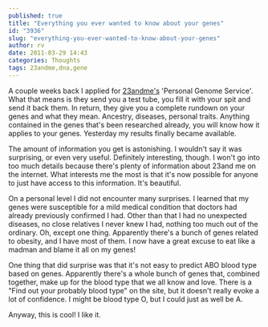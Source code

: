 ```yaml
---
published: true
title: "Everything you ever wanted to know about your genes"
id: "3936"
slug: "everything-you-ever-wanted-to-know-about-your-genes"
author: rv
date: 2011-03-29 14:43
categories: Thoughts
tags: 23andme,dna,gene
---
```

A couple weeks back I applied for <a href="https://www.23andme.com/" target="_blank">23andme's</a> 'Personal Genome Service'. What that means is they send you a test tube, you fill it with your spit and send it back them. In return, they give you a complete rundown on your genes and what they mean. Ancestry, diseases, personal traits. Anything contained in the genes that's been researched already, you will know how it applies to your genes. Yesterday my results finally became available.

The amount of information you get is astonishing. I wouldn't say it was surprising, or even very useful. Definitely interesting, though. I won't go into too much details because there's plenty of information about 23and me on the internet. What interests me the most is that it's now possible for anyone to just have access to this information. It's beautiful.

On a personal level I did not encounter many surprises. I learned that my genes were susceptible for a mild medical condition that doctors had already previously confirmed I had. Other than that I had no unexpected diseases, no close relatives I never knew I had, nothing too much out of the ordinary. Oh, except one thing. Apparently there's a bunch of genes related to obesity, and I have most of them. I now have a great excuse to eat like a madman and blame it all on my genes!

One thing that did surprise was that it's not easy to predict ABO blood type based on genes. Apparently there's a whole bunch of genes that, combined together, make up for the blood type that we all know and love. There is a "Find out your probably blood type" on the site, but it doesn't really evoke a lot of confidence. I might be blood type O, but I could just as well be A.

Anyway, this is cool! I like it.